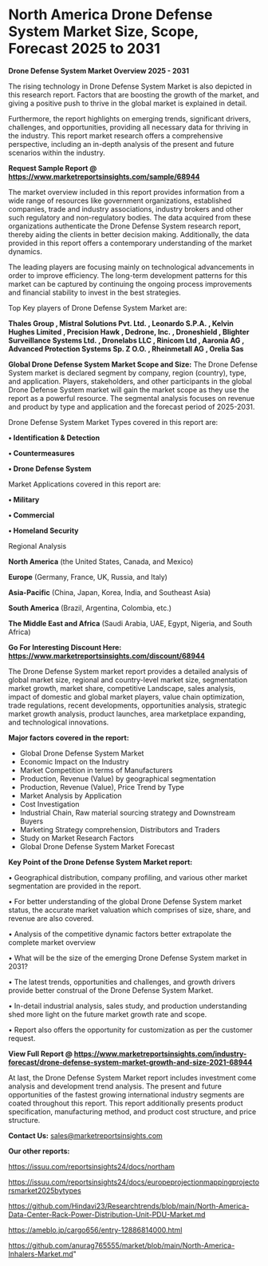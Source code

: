 # North America Drone Defense System Market Size, Scope, Forecast 2025 to 2031

<Strong> Drone Defense System Market Overview 2025 - 2031</strong>

The rising technology in Drone Defense System Market is also depicted in this research report. Factors that are boosting the growth of the market, and giving a positive push to thrive in the global market is explained in detail.

Furthermore, the report highlights on emerging trends, significant drivers, challenges, and opportunities, providing all necessary data for thriving in the industry. This report market research offers a comprehensive perspective, including an in-depth analysis of the present and future scenarios within the industry.

<strong>Request Sample Report @ <a href=https://www.marketreportsinsights.com/sample/68944>https://www.marketreportsinsights.com/sample/68944</a></strong>

The market overview included in this report provides information from a wide range of resources like government organizations, established companies, trade and industry associations, industry brokers and other such regulatory and non-regulatory bodies. The data acquired from these organizations authenticate the Drone Defense System research report, thereby aiding the clients in better decision making. Additionally, the data provided in this report offers a contemporary understanding of the market dynamics.

The leading players are focusing mainly on technological advancements in order to improve efficiency. The long-term development patterns for this market can be captured by continuing the ongoing process improvements and financial stability to invest in the best strategies.

Top Key players of Drone Defense System Market are:

<strong>Thales Group , Mistral Solutions Pvt. Ltd. , Leonardo S.P.A. , Kelvin Hughes Limited , Precision Hawk , Dedrone, Inc. , Droneshield , Blighter Surveillance Systems Ltd. , Dronelabs LLC , Rinicom Ltd , Aaronia AG , Advanced Protection Systems Sp. Z O.O. , Rheinmetall AG , Orelia Sas</strong>

<strong><b>Global Drone Defense System Market Scope and Size:</b></strong>
The Drone Defense System market is declared segment by company, region (country), type, and application. Players, stakeholders, and other participants in the global Drone Defense System market will gain the market scope as they use the report as a powerful resource. The segmental analysis focuses on revenue and product by type and application and the forecast period of 2025-2031.

Drone Defense System Market Types covered in this report are:

<strong>• Identification & Detection

• Countermeasures

• Drone Defense System</strong>

Market Applications covered in this report are:

<strong>• Military

• Commercial

• Homeland Security</strong> 

Regional Analysis

<strong>North America</strong> (the United States, Canada, and Mexico)

<strong>Europe</strong> (Germany, France, UK, Russia, and Italy)

<strong>Asia-Pacific</strong> (China, Japan, Korea, India, and Southeast Asia)

<strong>South America</strong> (Brazil, Argentina, Colombia, etc.)

<strong>The Middle East and Africa</strong> (Saudi Arabia, UAE, Egypt, Nigeria, and South Africa)

<strong>Go For Interesting Discount Here: <a href=https://www.marketreportsinsights.com/discount/68944>https://www.marketreportsinsights.com/discount/68944</a></strong>

The Drone Defense System market report provides a detailed analysis of global market size, regional and country-level market size, segmentation market growth, market share, competitive Landscape, sales analysis, impact of domestic and global market players, value chain optimization, trade regulations, recent developments, opportunities analysis, strategic market growth analysis, product launches, area marketplace expanding, and technological innovations.

<strong><b>Major factors covered in the report:</b></strong>
<ul>
  <li>Global Drone Defense System Market </li>
  <li>Economic Impact on the Industry</li>
  <li>Market Competition in terms of Manufacturers</li>
  <li>Production, Revenue (Value) by geographical segmentation</li>
  <li>Production, Revenue (Value), Price Trend by Type</li>
  <li>Market Analysis by Application</li>
  <li>Cost Investigation</li>
  <li>Industrial Chain, Raw material sourcing strategy and Downstream Buyers</li>
  <li>Marketing Strategy comprehension, Distributors and Traders</li>
  <li>Study on Market Research Factors</li>
  <li>Global Drone Defense System Market Forecast</li>
</ul>

<strong><b>Key Point of the Drone Defense System Market report:</b></strong>

• Geographical distribution, company profiling, and various other market segmentation are provided in the report.

• For better understanding of the global Drone Defense System market status, the accurate market valuation which comprises of size, share, and revenue are also covered.

• Analysis of the competitive dynamic factors better extrapolate the complete market overview

• What will be the size of the emerging Drone Defense System market in 2031?

• The latest trends, opportunities and challenges, and growth drivers provide better construal of the Drone Defense System Market.

• In-detail industrial analysis, sales study, and production understanding shed more light on the future market growth rate and scope.

• Report also offers the opportunity for customization as per the customer request.

<strong><b>View Full Report @ <a href=https://www.marketreportsinsights.com/industry-forecast/drone-defense-system-market-growth-and-size-2021-68944>https://www.marketreportsinsights.com/industry-forecast/drone-defense-system-market-growth-and-size-2021-68944</a></b></strong>


At last, the Drone Defense System Market report includes investment come analysis and development trend analysis. The present and future opportunities of the fastest growing international industry segments are coated throughout this report. This report additionally presents product specification, manufacturing method, and product cost structure, and price structure.

<strong>Contact Us:</strong>
sales@marketreportsinsights.com

<strong>Our other reports:</strong>

<a href=https://issuu.com/reportsinsights24/docs/northam>https://issuu.com/reportsinsights24/docs/northam</a>

<a href=https://issuu.com/reportsinsights24/docs/europeprojectionmappingprojectorsmarket2025bytypes>https://issuu.com/reportsinsights24/docs/europeprojectionmappingprojectorsmarket2025bytypes</a>

<a href=https://github.com/Hindavi23/Researchtrends/blob/main/North-America-Data-Center-Rack-Power-Distribution-Unit-PDU-Market.md>https://github.com/Hindavi23/Researchtrends/blob/main/North-America-Data-Center-Rack-Power-Distribution-Unit-PDU-Market.md</a>

<a href=https://ameblo.jp/cargo656/entry-12886814000.html>https://ameblo.jp/cargo656/entry-12886814000.html</a>

<a href=https://github.com/anurag765555/market/blob/main/North-America-Inhalers-Market.md>https://github.com/anurag765555/market/blob/main/North-America-Inhalers-Market.md</a>"
